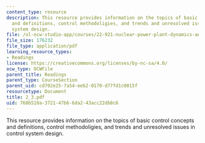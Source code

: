 ```yaml
---
content_type: resource
description: This resource provides information on the topics of basic control concepts
  and definitions, control methodoligies, and trends and unresolved issues in control
  system design.
file: /ol-ocw-studio-app/courses/22-921-nuclear-power-plant-dynamics-and-control-january-iap-2006/768b510a372147b66da243acc22db8c6_2_3.pdf
file_size: 176232
file_type: application/pdf
learning_resource_types:
- Readings
license: https://creativecommons.org/licenses/by-nc-sa/4.0/
ocw_type: OCWFile
parent_title: Readings
parent_type: CourseSection
parent_uid: cd702e25-7a54-eeb2-0170-d77fd1c0015f
resourcetype: Document
title: 2_3.pdf
uid: 768b510a-3721-47b6-6da2-43acc22db8c6
---
```

This resource provides information on the topics of basic control concepts and definitions, control methodoligies, and trends and unresolved issues in control system design.